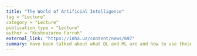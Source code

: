 ```yaml
---
title: "The World of Artificial Intelligence"
tag = "Lecture"
category = "Lecture"
publication_type = "Lecture"
author = "Kushnazarov Farruh"
external_link: "https://inha.uz/content/news/697"
summary: Have been talked about what DL and ML are and how to use these technologies in the interests of contemporary life. And also about artificial neural networks based on CNN (Convolutional NN) and RNN (Recurrent NN) technologies, etc.
---
```

